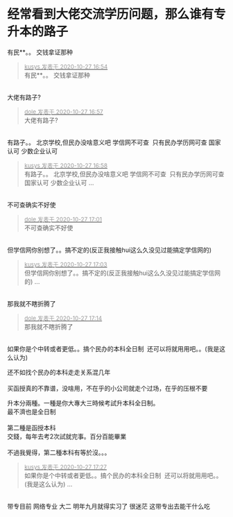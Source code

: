 # 经常看到大佬交流学历问题，那么谁有专升本的路子


有民**。。 交钱拿证那种

<div class="quote"><blockquote><font size="2"><a href="https://www.hostloc.com/forum.php?mod=redirect&amp;goto=findpost&amp;pid=9360026&amp;ptid=749200" target="_blank"><font color="#999999">kusys 发表于 2020-10-27 16:54</font></a></font><br />
有民**。。 交钱拿证那种</blockquote></div><br />
大佬有路子?<img id="aimg_g88zN" onclick="zoom(this, this.src, 0, 0, 0)" class="zoom" src="https://cdn.jsdelivr.net/gh/hishis/forum-master/public/images/patch.gif" onmouseover="img_onmouseoverfunc(this)" onload="thumbImg(this)" border="0" alt="" />

<div class="quote"><blockquote><font size="2"><a href="https://www.hostloc.com/forum.php?mod=redirect&amp;goto=findpost&amp;pid=9360039&amp;ptid=749200" target="_blank"><font color="#999999">dole 发表于 2020-10-27 16:57</font></a></font><br />
大佬有路子?</blockquote></div><br />
有路子。。 北京学校,但民办没啥意义吧 学信网不可查&nbsp;&nbsp;只有民办学历网可查 国家认可 少数企业认可

<div class="quote"><blockquote><font size="2"><a href="https://www.hostloc.com/forum.php?mod=redirect&amp;goto=findpost&amp;pid=9360046&amp;ptid=749200" target="_blank"><font color="#999999">kusys 发表于 2020-10-27 16:58</font></a></font><br />
有路子。。 北京学校,但民办没啥意义吧 学信网不可查&nbsp;&nbsp;只有民办学历网可查 国家认可 少数企业认可 ...</blockquote></div><br />
不可查确实不好使<img src="static/image/smiley/default/shocked.gif" smilieid="6" border="0" alt="" /><img id="aimg_K3732" onclick="zoom(this, this.src, 0, 0, 0)" class="zoom" src="https://cdn.jsdelivr.net/gh/hishis/forum-master/public/images/patch.gif" onmouseover="img_onmouseoverfunc(this)" onload="thumbImg(this)" border="0" alt="" />

<div class="quote"><blockquote><font size="2"><a href="https://www.hostloc.com/forum.php?mod=redirect&amp;goto=findpost&amp;pid=9360051&amp;ptid=749200" target="_blank"><font color="#999999">dole 发表于 2020-10-27 17:01</font></a></font><br />
不可查确实不好使</blockquote></div><br />
但学信网你别想了。。搞不定的(反正我接触hui这么久没见过能搞定学信网的)

<div class="quote"><blockquote><font size="2"><a href="https://www.hostloc.com/forum.php?mod=redirect&amp;goto=findpost&amp;pid=9360075&amp;ptid=749200" target="_blank"><font color="#999999">kusys 发表于 2020-10-27 17:03</font></a></font><br />
但学信网你别想了。。搞不定的(反正我接触hui这么久没见过能搞定学信网的) ...</blockquote></div><br />
那我就不瞎折腾了<img src="static/image/smiley/default/cry.gif" smilieid="4" border="0" alt="" /><img id="aimg_t3B26" onclick="zoom(this, this.src, 0, 0, 0)" class="zoom" src="https://cdn.jsdelivr.net/gh/hishis/forum-master/public/images/patch.gif" onmouseover="img_onmouseoverfunc(this)" onload="thumbImg(this)" border="0" alt="" />

<div class="quote"><blockquote><font size="2"><a href="https://www.hostloc.com/forum.php?mod=redirect&amp;goto=findpost&amp;pid=9360117&amp;ptid=749200" target="_blank"><font color="#999999">dole 发表于 2020-10-27 17:14</font></a></font><br />
那我就不瞎折腾了</blockquote></div><br />
如果你是个中转或者更低。。搞个民办的本科全日制&nbsp;&nbsp;还可以将就用用吧。。(我是这么认为)

还不如找个民办的本科走走关系混几年<br />
<br />
买函授真的不靠谱，没啥用，不在乎的小公司就走个过场，在乎的压根不要

升本分兩種。一種是你大專大三時候考試升本科全日制。<br />
最不濟也是全日制<br />
<br />
第二種是函授本科<br />
交錢，每年去考2次試就完事。百分百能畢業<br />
<br />
不過我覺得，第二種本科有等於沒。。。

<div class="quote"><blockquote><font size="2"><a href="https://www.hostloc.com/forum.php?mod=redirect&amp;goto=findpost&amp;pid=9360159&amp;ptid=749200" target="_blank"><font color="#999999">kusys 发表于 2020-10-27 17:27</font></a></font><br />
如果你是个中转或者更低。。搞个民办的本科全日制&nbsp;&nbsp;还可以将就用用吧。。(我是这么认为) ...</blockquote></div><br />
带专目前 网络专业 大二 明年九月就得实习了 很迷茫 这带专出去能干什么吃<img src="static/image/smiley/yct/022.gif" smilieid="42" border="0" alt="" /><img id="aimg_m05LP" onclick="zoom(this, this.src, 0, 0, 0)" class="zoom" src="https://cdn.jsdelivr.net/gh/hishis/forum-master/public/images/patch.gif" onmouseover="img_onmouseoverfunc(this)" onload="thumbImg(this)" border="0" alt="" />
